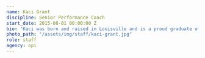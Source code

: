 ```yaml
---
name: Kaci Grant
discipline: Senior Performance Coach
start_date: 2015-08-01 00:00:00 Z
bio: 'Kaci was born and raised in Louisville and is a proud graduate of Mercy Academy. She then graduated from the University of Kentucky in 2007 with a B.A. in Psychology. In 2009, she earned a M.A. in Industrial/Organizational Psychology with a Certificate in Leadership Studies from Western Kentucky University. She worked with the WKU Center for Leadership Excellence where she was instrumental in creating and validating a leadership assessment that is still used today. Kaci is always looking for ways to volunteer and give back to the Louisville community and is on the Board of Directors for Girls on the Run Louisville.'
photo_path: "/assets/img/staff/kaci-grant.jpg"
role: staff
agency: opi
---
```

